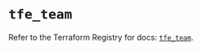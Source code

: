 # `tfe_team`

Refer to the Terraform Registry for docs: [`tfe_team`](https://registry.terraform.io/providers/hashicorp/tfe/0.53.0/docs/resources/team).
